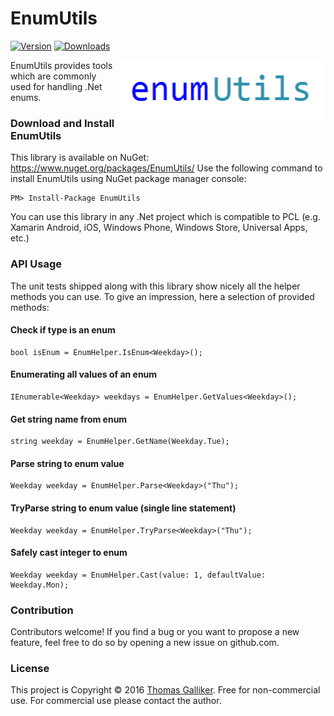 # EnumUtils
[![Version](https://img.shields.io/nuget/v/EnumUtils.svg)](https://www.nuget.org/packages/EnumUtils)  [![Downloads](https://img.shields.io/nuget/dt/EnumUtils.svg)](https://www.nuget.org/packages/EnumUtils)

<img src="https://raw.githubusercontent.com/thomasgalliker/EnumUtils/master/EnumUtils.Logo/EnumUtilsLogo_rect.png" height="100" alt="EnumUtils" align="right">
EnumUtils provides tools which are commonly used for handling .Net enums.

### Download and Install EnumUtils
This library is available on NuGet: https://www.nuget.org/packages/EnumUtils/
Use the following command to install EnumUtils using NuGet package manager console:

    PM> Install-Package EnumUtils

You can use this library in any .Net project which is compatible to PCL (e.g. Xamarin Android, iOS, Windows Phone, Windows Store, Universal Apps, etc.)

### API Usage
The unit tests shipped along with this library show nicely all the helper methods you can use.
To give an impression, here a selection of provided methods:

#### Check if type is an enum
```
bool isEnum = EnumHelper.IsEnum<Weekday>();
```

#### Enumerating all values of an enum
```
IEnumerable<Weekday> weekdays = EnumHelper.GetValues<Weekday>();
```
#### Get string name from enum
```
string weekday = EnumHelper.GetName(Weekday.Tue);
```

#### Parse string to enum value
```
Weekday weekday = EnumHelper.Parse<Weekday>("Thu");
```

#### TryParse string to enum value (single line statement)
```
Weekday weekday = EnumHelper.TryParse<Weekday>("Thu");
```

#### Safely cast integer to enum
```
Weekday weekday = EnumHelper.Cast(value: 1, defaultValue: Weekday.Mon);
```
### Contribution
Contributors welcome! If you find a bug or you want to propose a new feature, feel free to do so by opening a new issue on github.com.

### License
This project is Copyright &copy; 2016 [Thomas Galliker](https://ch.linkedin.com/in/thomasgalliker). Free for non-commercial use. For commercial use please contact the author.
